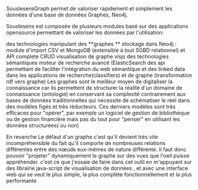 SouslesensGraph permet de valoriser rapidement et simplement les données d'une base de données Graphes, Neo4j.

Souslesens est composée de plusieurs modules basé sur des applications opensource permettant de valoriser les données par l'utilisation:

des technologies manipulant des **graphes **
stockage dans Neo4j : module d'import CSV et MongoDB (extensible à tout SGBD relationnel) et API complete CRUD
visualisation de graphe visjs
des technologies sémantiques
moteur de recherche avancé (ElasticSearch
des api permettant de faciliter l'intégration du web sémantique et des linked data dans les applications de recherche(classifiers) et de graphe (transformation rdf vers graphe)
Les graphes sont le meilleur moyen de digitaliser la connaissance car ils permettent de structurer la réalité d'un domaine de connaissance (ontologie) en conservant sa complexité contrairement aux bases de données traditionnelles qui nécessite de schématiser le réel dans des modèles figés et très réducteurs. Ces derniers modèles sont très efficaces pour "opérer", par exemple un logiciel de gestion de bibliothèque ou de gestion financière mais pas du tout pour "penser" en utilisant les données structurées( ou non)

En revanche Le défaut d'un graphe c'est qu'il devient très vite incompréhensible du fait qu'il comporte de nombreuses relations différentes entre des nœuds eux-mêmes de nature différente. Il faut donc pouvoir "projeter" dynamiquement le graphe sur des vues que l'oeil puisse appréhender. c'est ce que j'essaie de faire dans cet outil en m'appuyant sur des librairie java-script de visualisation de données , et avec une interface web qui se veut le plus simple, la plus complète fonctionnellement et la plus performante